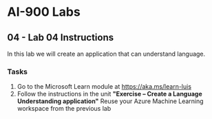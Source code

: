 # AI-900 Labs
## 04 - Lab 04 Instructions
In this lab we will create an application that can understand language. 

### Tasks
1.	Go to the Microsoft Learn module at https://aka.ms/learn-luis
2.	Follow the instructions in the unit **"Exercise – Create a Language Understanding application"** 
	Reuse your Azure Machine Learning workspace from the previous lab

